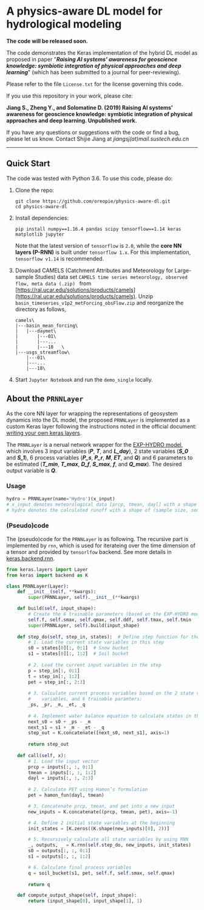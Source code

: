 # A physics-aware DL model for hydrological modeling

**The code will be released soon.**

The code demonstrates the Keras implementation of the hybrid DL model as proposed in paper "***Raising AI systems' awareness for geoscience knowledge: symbiotic integration of physical approaches and deep learning***" (which has been submitted to a journal for peer-reviewing).

Please refer to the file `License.txt` for the license governing this code.

If you use this repository in your work, please cite:

**Jiang S., Zheng Y., and Solomatine D. (2019) Raising AI systems’ awareness for geoscience knowledge: symbiotic integration of physical approaches and deep learning. Unpublished work.**

If you have any questions or suggestions with the code or find a bug, please let us know. Contact Shijie Jiang at *jiangsj(at)mail.sustech.edu.cn*

------

## Quick Start

The code was tested with Python 3.6. To use this code, please do:

1. Clone the repo:

   ```shell
   git clone https://github.com/oreopie/physics-aware-dl.git
   cd physics-aware-dl
   ```

2. Install dependencies:

   ```shell
   pip install numpy==1.16.4 pandas scipy tensorflow==1.14 keras matplotlib jupyter
   ```

   Note that the latest version of `tensorflow` is `2.0`, while the **core NN layers (P-RNN)** is built under `tensorflow 1.x`. For this implementation, `tensorflow v1.14` is recommended.

3. Download CAMELS (Catchment Attributes and Meteorology for Large-sample Studies) data set  `CAMELS time series meteorology, observed flow, meta data (.zip) `  from [https://ral.ucar.edu/solutions/products/camels](https://ral.ucar.edu/solutions/products/camels). Unzip `basin_timeseries_v1p2_metForcing_obsFlow.zip` and reorganize the directory as follows,

   ```
   camels\
   |---basin_mean_forcing\
   |   |---daymet\
   |       |---01\
   |       |---...	
   |       |---18	\
   |---usgs_streamflow\
       |---01\
       |---...	
       |---18\
   ```


4. Start `Jupyter Notebook` and run the `demo_single` locally.

## About the `PRNNLayer`

As the core NN layer for wrapping the representations of geosystem dynamics into the DL model,  the proposed `PRNNLayer` is implemented as a custom Keras layer following the instructions noted in the official document:  [writing your own keras layers](https://keras.io/layers/writing-your-own-keras-layers/).

The `PRNNLayer` is a nerual network wrapper for the [EXP-HYDRO model](https://github.com/sopanpatil/exp-hydro), which involves 3 input variables (***P***, ***T***,  and ***L_day***), 2 state variables (***S_0***  and  ***S_1***), 6 process variables (***P_s***, ***P_r***, ***M***, ***ET***, and ***Q***) and 6 parameters to be estimated (***T_min***, ***T_max***, ***D_f***, ***S_max***, ***f***, and ***Q_max***). The desired output variable is ***Q***.

### Usage

```python
hydro = PRNNLayer(name='Hydro')(x_input) 
# x_input denotes meteorological data [prcp, tmean, dayl] with a shape of (sample size, sequence length, 3)
# hydro denotes the calculated runoff with a shape of (sample size, sequence length, 1)
```

### (Pseudo)code

The (pseudo)code for the `PRNNLayer` is as following. The recursive part is implemented by `rnn`, which is used for iterateing over the time dimension of a tensor and provided by `tensorlfow` backend. See more details in [keras.backend.rnn](https://keras.io/backend/#rnn).

```python
from keras.layers import Layer
from keras import backend as K

class PRNNLayer(Layer):
    def __init__(self, **kwargs):
        super(PRNNLayer, self).__init__(**kwargs)

    def build(self, input_shape):
        # Create the 6 trainable parameters (based on the EXP-HYDRO model) for this layer:
        self.f, self.smax, self.qmax, self.ddf, self.tmax, self.tmin
        super(PRNNLayer, self).build(input_shape)
        
    def step_do(self, step_in, states):  # Define step function for the RNN
      	# 1. Load the current state variables in this step
        s0 = states[0][:, 0:1]  # Snow bucket
        s1 = states[0][:, 1:2]  # Soil bucket
        
        # 2. Load the current input variables in the step
      	p = step_in[:, 0:1]
        t = step_in[:, 1:2]
        pet = step_in[:, 2:3]
        
        # 3. Calculate current process variables based on the 2 state variables, 3 input
        #    variables, and 6 trainable paramters:
        _ps, _pr, _m, _et, _q
        
        # 4. Implement water balance equation to calculate states in the next step:
        next_s0 = s0 + _ps - _m
        next_s1 = s1 + _m - _et - _q
        step_out = K.concatenate([next_s0, next_s1], axis=1)
        
        return step_out
      
    def call(self, x):
        # 1. Load the input vector
        prcp = inputs[:, :, 0:1]
        tmean = inputs[:, :, 1:2]
        dayl = inputs[:, :, 2:3]
        
        # 2. Calculate PET using Hamon’s formulation
        pet = hamon_fun(dayl, tmean)

        # 3. Concatenate prcp, tmean, and pet into a new input
        new_inputs = K.concatenate((prcp, tmean, pet), axis=-1)

        # 4. Define 2 initial state variables at the beginning
        init_states = [K.zeros((K.shape(new_inputs)[0], 2))]

        # 5. Recursively calculate all state variables by using RNN
        _, outputs, _ = K.rnn(self.step_do, new_inputs, init_states)
        s0 = outputs[:, :, 0:1]
        s1 = outputs[:, :, 1:2]

        # 6. Calculate final process variables
        q = soil_bucket(s1, pet, self.f, self.smax, self.qmax)
        
        return q

    def compute_output_shape(self, input_shape):
        return (input_shape[0], input_shape[1], 1)
```
